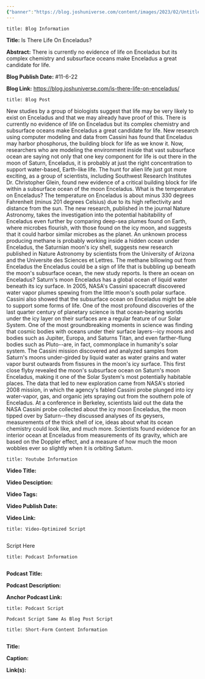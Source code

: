 ```yaml
---
{"banner":"https://blog.joshuniverse.com/content/images/2023/02/Untitled-1--1--2--1-.webp","banner_x":0.5,"dg-publish":true,"permalink":"/blog/is-there-life-on-enceladus/","dgPassFrontmatter":true,"noteIcon":"","created":"","updated":""}
---
```


```ad-info
title: Blog Information
```

**Title:** Is There Life On Enceladus?

**Abstract:** There is currently no evidence of life on Enceladus but its complex chemistry and subsurface oceans make Enceladus a great candidate for life.

**Blog Publish Date:** #11-6-22

**Blog Link:** https://blog.joshuniverse.com/is-there-life-on-enceladus/

```ad-abstract
title: Blog Post
```

New studies by a group of biologists suggest that life may be very likely to exist on Enceladus and that we may already have proof of this. There is currently no evidence of life on Enceladus but its complex chemistry and subsurface oceans make Enceladus a great candidate for life. New research using computer modeling and data from Cassini has found that Enceladus may harbor phosphorus, the building block for life as we know it. Now, researchers who are modeling the environment inside that vast subsurface ocean are saying not only that one key component for life is out there in the moon of Saturn, Enceladus, it is probably at just the right concentration to support water-based, Earth-like life. The hunt for alien life just got more exciting, as a group of scientists, including Southwest Research Institutes Dr. Christopher Glein, found new evidence of a critical building block for life within a subsurface ocean of the moon Enceladus.
What is the temperature on Enceladus?
The temperature on Enceladus is about minus 330 degrees Fahrenheit (minus 201 degrees Celsius) due to its high reflectivity and distance from the sun.
The new research, published in the journal Nature Astronomy, takes the investigation into the potential habitability of Enceladus even further by comparing deep-sea plumes found on Earth, where microbes flourish, with those found on the icy moon, and suggests that it could harbor similar microbes as the planet. An unknown process producing methane is probably working inside a hidden ocean under Enceladus, the Saturnian moon's icy shell, suggests new research published in Nature Astronomy by scientists from the University of Arizona and the Universite des Sciences et Lettres. The methane billowing out from Enceladus the Enceladus could be a sign of life that is bubbling up beneath the moon's subsurface ocean, the new study reports.
Is there an ocean on Enceladus?
Saturn's moon Enceladus has a global ocean of liquid water beneath its icy surface. In 2005, NASA's Cassini spacecraft discovered water vapor plumes spewing from the little moon's south polar surface. Cassini also showed that the subsurface ocean on Enceladus might be able to support some forms of life.
One of the most profound discoveries of the last quarter century of planetary science is that ocean-bearing worlds under the icy layer on their surfaces are a regular feature of our Solar System. One of the most groundbreaking moments in science was finding that cosmic bodies with oceans under their surface layers--icy moons and bodies such as Jupiter, Europa, and Saturns Titan, and even farther-flung bodies such as Pluto--are, in fact, commonplace in humanity's solar system.
The Cassini mission discovered and analyzed samples from Saturn's moons under-girded by liquid water as water grains and water vapor burst outwards from fissures in the moon's icy surface. This first close flyby revealed the moon's subsurface ocean on Saturn's moon Enceladus, making it one of the Solar System's most potentially habitable places. The data that led to new exploration came from NASA's storied 2008 mission, in which the agency's fabled Cassini probe plunged into icy water-vapor, gas, and organic jets spraying out from the southern pole of Enceladus.
At a conference in Berkeley, scientists laid out the data the NASA Cassini probe collected about the icy moon Enceladus, the moon tipped over by Saturn--they discussed analyses of its geysers, measurements of the thick shell of ice, ideas about what its ocean chemistry could look like, and much more. Scientists found evidence for an interior ocean at Enceladus from measurements of its gravity, which are based on the Doppler effect, and a measure of how much the moon wobbles ever so slightly when it is orbiting Saturn.

```ad-info
title: Youtube Information
```

**Video Title:**

**Video Desciption:**

**Video Tags:**

**Video Publish Date:**

**Video Link:**

```ad-abstract
title: Video-Optimized Script


```

Script Here

```ad-info
title: Podcast Information


```

**Podcast Title:**

**Podcast Description:**

**Anchor Podcast Link:**

```ad-info
title: Podcast Script

Podcast Script Same As Blog Post Script

```


```ad-info
title: Short-Form Content Information


```

**Title:**

**Caption:**

**Link(s):**

